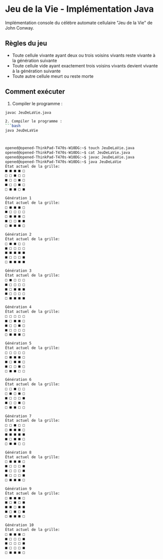 # Jeu de la Vie - Implémentation Java

Implémentation console du célèbre automate cellulaire "Jeu de la Vie" de John Conway.

## Règles du jeu

- Toute cellule vivante ayant deux ou trois voisins vivants reste vivante à la génération suivante
- Toute cellule vide ayant exactement trois voisins vivants devient vivante à la génération suivante
- Toute autre cellule meurt ou reste morte

## Comment exécuter

1. Compiler le programme :
```bash
javac JeuDeLaVie.java

2. Compiler le programme :
```bash
java JeuDeLaVie



opened@opened-ThinkPad-T470s-W10DG:~$ touch JeuDeLaVie.java
opened@opened-ThinkPad-T470s-W10DG:~$ cat JeuDeLaVie.java
opened@opened-ThinkPad-T470s-W10DG:~$ javac JeuDeLaVie.java
opened@opened-ThinkPad-T470s-W10DG:~$ java JeuDeLaVie
État actuel de la grille:
■ ■ ■ ■ □ 
□ □ ■ □ □ 
■ □ □ ■ □ 
■ □ □ ■ □ 
□ ■ ■ □ ■ 

Génération 1
État actuel de la grille:
□ ■ ■ ■ □ 
■ □ □ □ □ 
□ ■ ■ ■ □ 
■ □ □ ■ ■ 
□ ■ ■ ■ □ 

Génération 2
État actuel de la grille:
□ ■ ■ □ □ 
■ □ □ □ □ 
■ ■ ■ ■ ■ 
■ □ □ □ ■ 
□ ■ ■ ■ ■ 

Génération 3
État actuel de la grille:
□ ■ □ □ □ 
■ □ □ □ □ 
■ □ ■ ■ ■ 
■ □ □ □ □ 
□ ■ ■ ■ ■ 

Génération 4
État actuel de la grille:
□ □ □ □ □ 
■ □ ■ ■ □ 
■ □ □ ■ □ 
■ □ □ □ □ 
□ ■ ■ ■ □ 

Génération 5
État actuel de la grille:
□ □ □ □ □ 
□ ■ ■ ■ □ 
■ □ ■ ■ □ 
■ □ □ ■ □ 
□ ■ ■ □ □ 

Génération 6
État actuel de la grille:
□ □ ■ □ □ 
□ ■ □ ■ □ 
■ □ □ □ ■ 
■ □ □ ■ □ 
□ ■ ■ □ □ 

Génération 7
État actuel de la grille:
□ □ ■ □ □ 
□ ■ ■ ■ □ 
■ ■ ■ ■ ■ 
■ □ ■ ■ □ 
□ ■ ■ □ □ 

Génération 8
État actuel de la grille:
□ ■ ■ ■ □ 
■ □ □ □ ■ 
■ □ □ □ ■ 
■ □ □ □ ■ 
□ ■ ■ ■ □ 

Génération 9
État actuel de la grille:
□ ■ ■ ■ □ 
■ □ ■ □ ■ 
■ ■ □ ■ ■ 
■ □ ■ □ ■ 
□ ■ ■ ■ □ 

Génération 10
État actuel de la grille:
□ ■ ■ ■ □ 
■ □ □ □ ■ 
■ □ □ □ ■ 
■ □ □ □ ■ 
□ ■ ■ ■ □ 
